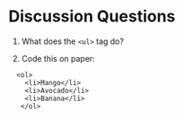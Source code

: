 # Discussion Questions

1. What does the ```<ul>``` tag do?

2. Code this on paper: 
``` My Favorite Fruits: 
  <ol> 
    <li>Mango</li>
    <li>Avocado</li>
    <li>Banana</li>
   </ol>
   ```
